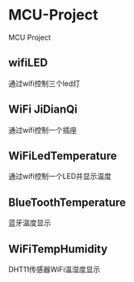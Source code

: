 # MCU-Project
MCU Project
## wifiLED
通过wifi控制三个led灯
## WiFi JiDianQi
通过wifi控制一个插座
## WiFiLedTemperature
通过wifi控制一个LED并显示温度
## BlueToothTemperature
蓝牙温度显示
## WiFiTempHumidity
DHT11传感器WiFi温湿度显示
